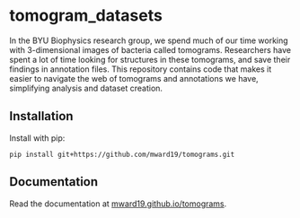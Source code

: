 # tomogram_datasets
In the BYU Biophysics research group, 
we spend much of our time working with 3-dimensional images of bacteria called tomograms. 
Researchers have spent a lot of time looking for structures in these tomograms, and save their findings in annotation files. 
This repository contains code that makes it easier to navigate the web of tomograms and annotations we have,
simplifying analysis and dataset creation.

## Installation
Install with pip:
```shell
pip install git+https://github.com/mward19/tomograms.git
```

## Documentation
Read the documentation at [mward19.github.io/tomograms](https://byu-biophysics.github.io/tomogram_datasets/).
